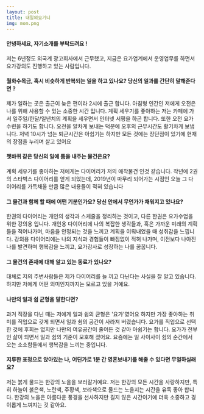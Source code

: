 ```yaml
---
layout: post
title: 내일의요기니
img: mom.png 
---
```



#### 안녕하세요, 자기소개를 부탁드려요 !

저는 6년정도 외국계 광고회사에서 근무했고, 지금은 요가업계에서 운영업무를 하면서 요가강의도 진행하고 있는 사람입니다.

#### 월화수목금, 혹시 비슷하게 반복되는 일을 하고 있나요? 당신의 일과를 간단히 말해준다면 ?

제가 일하는 곳은 출근이 늦은 편이라 2시에 출근 합니다. 아침형 인간인 저에게 오전은 나를 위해 사용할 수 있는 소중한 시간 입니다.  계획 세우기를 좋아하는 저는 카페에 가서 일주일/한달/일년치의 계획을 세우면서 인터넷 서핑을 하곤 합니다. 또한 오전 요가수련을 하기도 합니다.  오전을 알차게 보내는 덕분에 오후의 근무시간도 활기차게 보냅니다. 저녁 10시가 넘는 퇴근시간은 아쉽기는 하지만 모든 것에는 장단점이 있기에 현재의 장점을 누리며 살고 있어요

#### 쳇바퀴 같은 당신의 일에 틈을 내주는 물건은요?

계획 세우기를 좋아하는 저에게는 다이어리가 저의 애착물건 인것 같습니다.
작년에 2권의 스타벅스 다이어리를 얻게 되었는데, 2019년이 마무리 되어가는 시점인 오늘 그 다이어리를 가득채울 만큼 많은 내용들이 적혀 있습니다

#### 그 물건과 함께 할 때에 어떤 기분인가요? 당신 안에서 무언가가 채워지고 있나요?

한권의 다이어리는 개인의 생각과 스케줄을 정리하는 것이고, 다른 한권은 요가수업을 위한 강의용 입니다. 
개인용 다이어리에 나의 복잡한 생각들과, 혹은 가까운 미래의 계획들을 적어나가며, 마음을 안정되는 것을 느끼고 계획을 이뤄내었을 때 성취감을 느낍니다.
강의용 다이어리에는 나의 지식과 경험들이 빠짐없이 적혀 나가며, 이전보다 나아진 나를 발견하며 행복감을 느끼고, 요가강사로 성장하는 나를 꿈꿉니다.

#### 그 물건의 존재에 대해 알고 있는 동료가 있나요?

대체로 저의 주변사람들은 제가 다이어리를 늘 끼고 다닌다는 사실을 잘 알고 있습니다. 하지만 저에게 어떤 의미인지까지는 모르고 있을 거예요.

#### 나만의 일과 쉼 균형을 말한다면?

과거 직장을 다닌 때는 저에게 일과 쉼의 균형은 '요가'였어요 하지만 가장 좋아하는 취미를 직업으로 갖게 되면서 일과 쉼의 공간이 사라져 버렸습니다. 요가를 직업으로 선택한 것에 후회는 없지만 나만의 여유공간이 줄어든 것 같아 아쉽기는 합니다.
요가가 전부인 삶이 되면서 일과 쉼의 기준이 모호해 졌어요. 요즘에는 일 사이사이 쉼의 순간에서 오는 소소함들에서 행복감을 느끼는 중입니다.

#### 지루한 표정으로 앉아있는 나, 어딘가로 1분 간 영혼보내기를 해줄 수 있다면 무얼하실래요?

저는 붉게 물드는 한강의 노을을 보러갈거예요. 저는 한강의 모든 시간을 사랑하지만, 특히 하늘이 붉은색, 노란색, 주황색, 보라색으로 물드는 노을지는 시간을 유독 좋아 합니다. 한강의 노을은 아름다운 풍경을 선사하지만 길지 않은 시간이기에 더욱 소중하고 경이롭게 느껴지는 것 같아요.

